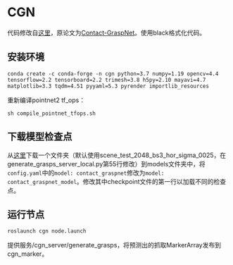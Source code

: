 # CGN

代码修改自[这里](https://github.com/jucamohedano/ros_contact_graspnet)，原论文为[Contact-GraspNet](https://github.com/NVlabs/contact_graspnet)。使用black格式化代码。

## 安装环境

    conda create -c conda-forge -n cgn python=3.7 numpy=1.19 opencv=4.4 tensorflow=2.2 tensorboard=2.2 trimesh=3.8 h5py=2.10 mayavi=4.7 matplotlib=3.3 tqdm=4.51 pyyaml=5.3 pyrender importlib_resources

重新编译pointnet2 tf_ops：

    sh compile_pointnet_tfops.sh

## 下载模型检查点

从[这里](https://drive.google.com/drive/folders/1tBHKf60K8DLM5arm-Chyf7jxkzOr5zGl)下载一个文件夹（默认使用scene_test_2048_bs3_hor_sigma_0025，在generate_grasps_server_local.py第55行修改）到models文件夹中，将`config.yaml`中的`model: contact_graspnet`修改为`model: contact_graspnet_model`。修改其中checkpoint文件的第一行以加载不同的检查点。

## 运行节点

    roslaunch cgn node.launch

提供服务/cgn_server/generate_grasps，将预测出的抓取MarkerArray发布到cgn_marker。
